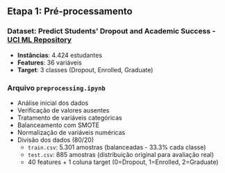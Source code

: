## Etapa 1: Pré-processamento

### Dataset: **Predict Students' Dropout and Academic Success** - [UCI ML Repository](https://archive.ics.uci.edu/dataset/697/predict+students+dropout+and_academic_success)
- **Instâncias**: 4.424 estudantes
- **Features**: 36 variáveis
- **Target**: 3 classes (Dropout, Enrolled, Graduate)


### Arquivo `preprocessing.ipynb`
- Análise inicial dos dados
- Verificação de valores ausentes
- Tratamento de variáveis categóricas
- Balanceamento com SMOTE
- Normalização de variáveis numéricas
- Divisão dos dados (80/20)
  - `train.csv`: 5.301 amostras (balanceadas - 33.3% cada classe)
  - `test.csv`: 885 amostras (distribuição original para avaliação real)
  - 40 features + 1 coluna target (0=Dropout, 1=Enrolled, 2=Graduate)